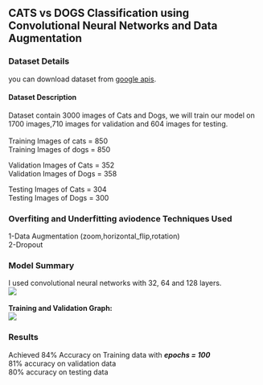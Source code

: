 ## CATS vs DOGS Classification using Convolutional Neural Networks and Data Augmentation


### Dataset Details

  you can download dataset from <a href = "https://storage.googleapis.com/mledu-datasets/cats_and_dogs_filtered.zip" target="_blank">google apis</a>.<br>

#### Dataset Description

Dataset contain 3000 images of Cats and Dogs,
we will train our model on 1700 images,710 images for validation and 604 images for testing.<br><br>
Training Images of cats = 850<br>
Training Images of dogs = 850<br>

Validation Images of Cats = 352<br>
Validation Images of Dogs = 358<br>

Testing Images of Cats = 304<br>
Testing Images of Dogs = 300<br>

### Overfiting and Underfitting aviodence Techniques Used

1-Data Augmentation (zoom,horizontal_flip,rotation)<br>
2-Dropout<br>

### Model Summary

I used convolutional neural networks with 32, 64 and 128 layers.<Br>
<img src = "/Other-images/seq.jpg"><br><br>
<b>Training and Validation Graph:</b><br>
<img src = "/Other-images/training.png"><br>

### Results
Achieved 84% Accuracy on Training data with <b><i>epochs = 100</i></b><br>
81% accuracy on validation data<br>
80% accuracy on testing data<br>
